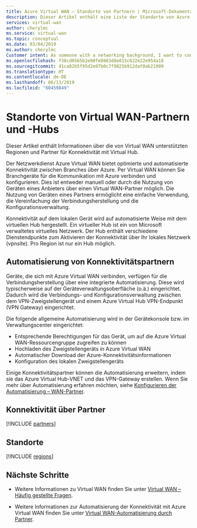 ```yaml
---
title: Azure Virtual WAN – Standorte von Partnern | Microsoft-Dokumentation
description: Dieser Artikel enthält eine Liste der Standorte von Azure Virtual WAN-Partnern und -Hubs.
services: virtual-wan
author: cherylmc
ms.service: virtual-wan
ms.topic: conceptual
ms.date: 03/04/2019
ms.author: cherylmc
Customer intent: As someone with a networking background, I want to connect find a Virtual WAN partner
ms.openlocfilehash: f38cd0565b2e90fe0803d8e815c622e22e954a18
ms.sourcegitcommit: 41ca82b5f95d2e07b0c7f9025b912daf0ab21909
ms.translationtype: HT
ms.contentlocale: de-DE
ms.lasthandoff: 06/13/2019
ms.locfileid: "60459849"
---
```

# <a name="virtual-wan-partners-and-virtual-hub-locations"></a>Standorte von Virtual WAN-Partnern und -Hubs

Dieser Artikel enthält Informationen über die von Virtual WAN unterstützten Regionen und Partner für Konnektivität mit Virtual Hub.

Der Netzwerkdienst Azure Virtual WAN bietet optimierte und automatisierte Konnektivität zwischen Branches über Azure. Per Virtual WAN können Sie Branchgeräte für die Kommunikation mit Azure verbinden und konfigurieren. Dies ist entweder manuell oder durch die Nutzung von Geräten eines Anbieters über einen Virtual WAN-Partner möglich. Die Nutzung von Geräten eines Partners ermöglicht eine einfache Verwendung, die Vereinfachung der Verbindungsherstellung und die Konfigurationsverwaltung.

Konnektivität auf dem lokalen Gerät wird auf automatisierte Weise mit dem virtuellen Hub hergestellt. Ein virtueller Hub ist ein von Microsoft verwaltetes virtuelles Netzwerk. Der Hub enthält verschiedene Dienstendpunkte zum Aktivieren der Konnektivität über Ihr lokales Netzwerk (vpnsite). Pro Region ist nur ein Hub möglich.

## <a name="automation"></a>Automatisierung von Konnektivitätspartnern

Geräte, die sich mit Azure Virtual WAN verbinden, verfügen für die Verbindungsherstellung über eine integrierte Automatisierung. Diese wird typischerweise auf der Geräteverwaltungsoberfläche (o.ä.) eingerichtet. Dadurch wird die Verbindungs- und Konfigurationsverwaltung zwischen dem VPN-Zweigstellengerät und einem Azure Virtual Hub VPN-Endpunkt (VPN Gateway) eingerichtet.

Die folgende allgemeine Automatisierung wird in der Gerätekonsole bzw. im Verwaltungscenter eingerichtet:

* Entsprechende Berechtigungen für das Gerät, um auf die Azure Virtual WAN-Ressourcengruppe zugreifen zu können
* Hochladen des Zweigstellengeräts in Azure Virtual WAN
* Automatischer Download der Azure-Konnektivitätsinformationen
* Konfiguration des lokalen Zweigstellengeräts 

Einige Konnektivitätspartner können die Automatisierung erweitern, indem sie das Azure Virtual Hub-VNET und das VPN-Gateway erstellen. Wenn Sie mehr über Automatisierung erfahren möchten, siehe [Konfigurieren der Automatisierung – WAN-Partner](virtual-wan-configure-automation-providers.md).

## <a name="partners"></a>Konnektivität über Partner

[!INCLUDE [partners](../../includes/virtual-wan-partners-include.md)]

## <a name="locations"></a>Standorte

[!INCLUDE [regions](../../includes/virtual-wan-regions-include.md)]

## <a name="next-steps"></a>Nächste Schritte

* Weitere Informationen zu Virtual WAN finden Sie unter [Virtual WAN – Häufig gestellte Fragen](virtual-wan-faq.md).

* Weitere Informationen zur Automatisierung der Konnektivität mit Azure Virtual WAN finden Sie unter [Virtual WAN-Automatisierung durch Partner](virtual-wan-configure-automation-providers.md).
